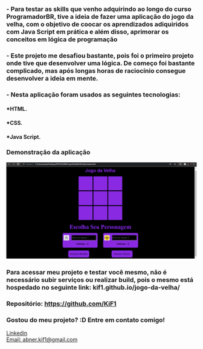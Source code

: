 ### - Para testar as skills que venho adquirindo ao longo do curso ProgramadorBR, tive a ideia de fazer uma aplicação do jogo da velha, com o objetivo de coocar os aprendizados adiquiridos com Java Script em prática e além disso, aprimorar os conceitos em lógica de programação
### - Este projeto me desafiou bastante, pois foi o primeiro projeto onde tive que desenvolver uma lógica. De começo foi bastante complicado, mas após longas horas de raciocínio consegue desenvolver a ideia em mente.

### - Nesta aplicação foram usados as seguintes tecnologias:

#### *HTML.
#### *CSS.
#### *Java Script.

### Demonstração da aplicação
![Tela inicial](./imagens/gif.gif)

### Para acessar meu projeto e testar você mesmo, não é necessário subir serviços ou realizar build, pois o mesmo está hospedado no seguinte link: kif1.github.io/jogo-da-velha/
### Repositório: https://github.com/KiF1

### Gostou do meu projeto? :D Entre em contato comigo! 
[Linkedin](https://www.linkedin.com/in/abner-santos-b195b8228/) <br/>
[Email: abner.kif1@gmail.com](mailto:abner.kif1@gmail.com)
